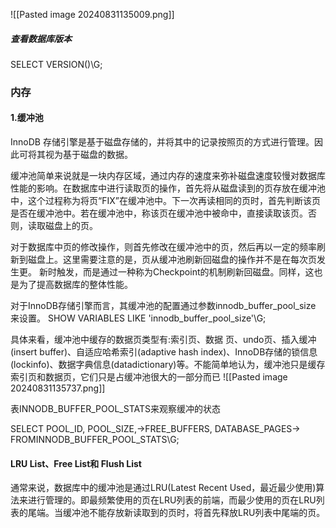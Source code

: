 ![[Pasted image 20240831135009.png]]

##### 查看数据库版本
SELECT VERSION()\G;

### 内存
#### 1.缓冲池
InnoDB 存储引擎是基于磁盘存储的，并将其中的记录按照页的方式进行管理。因此可将其视为基于磁盘的数据。

缓冲池简单来说就是一块内存区域，通过内存的速度来弥补磁盘速度较慢对数据库性能的影响。在数据库中进行读取页的操作，首先将从磁盘读到的页存放在缓冲池中，这个过程称为将页“FIX”在缓冲池中。下一次再读相同的页时，首先判断该页是否在缓冲池中。若在缓冲池中，称该页在缓冲池中被命中，直接读取该页。否则，读取磁盘上的页。

对于数据库中页的修改操作，则首先修改在缓冲池中的页，然后再以一定的频率刷新到磁盘上。这里需要注意的是，页从缓冲池刷新回磁盘的操作并不是在每次页发生更。
新时触发，而是通过一种称为Checkpoint的机制刷新回磁盘。同样，这也是为了提高数据库的整体性能。

对于InnoDB存储引擎而言，其缓冲池的配置通过参数innodb_buffer_pool_size 来设置。
SHOW VARIABLES LIKE  'innodb_buffer_pool_size'\G;

具体来看，缓冲池中缓存的数据页类型有:索引页、数据 页、undo页、插入缓冲(insert buffer)、自适应哈希索引(adaptive hash index)、InnoDB存储的锁信息(lockinfo)、数据字典信息(datadictionary)等。不能简单地认为，缓冲池只是缓存索引页和数据页，它们只是占缓冲池很大的一部分而已
![[Pasted image 20240831135737.png]]

表INNODB_BUFFER_POOL_STATS来观察缓冲的状态

SELECT POOL_ID, POOL_SIZE,->FREE_BUFFERS, DATABASE_PAGES-> FROMINNODB_BUFFER_POOL_STATS\G;


#### LRU List、Free List和 Flush List
通常来说，数据库中的缓冲池是通过LRU(Latest Recent Used，最近最少使用)算法来进行管理的。即最频繁使用的页在LRU列表的前端，而最少使用的页在LRU列表的尾端。当缓冲池不能存放新读取到的页时，将首先释放LRU列表中尾端的页。